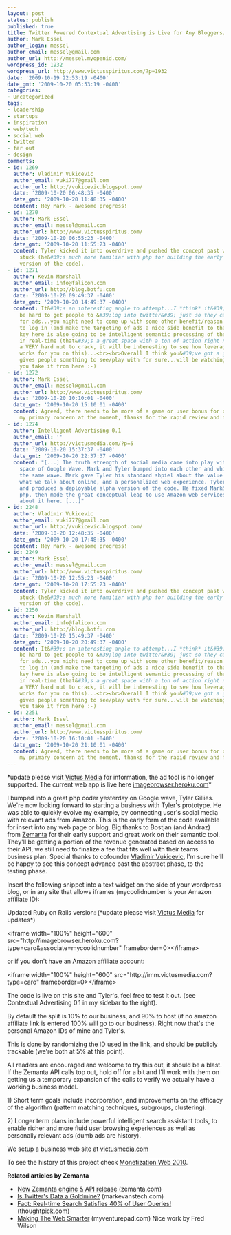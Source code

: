 ```yaml
---
layout: post
status: publish
published: true
title: Twitter Powered Contextual Advertising is Live for Any Bloggers/Web Hosts
author: Mark Essel
author_login: messel
author_email: messel@gmail.com
author_url: http://messel.myopenid.com/
wordpress_id: 1932
wordpress_url: http://www.victusspiritus.com/?p=1932
date: '2009-10-19 22:53:19 -0400'
date_gmt: '2009-10-20 05:53:19 -0400'
categories:
- Uncategorized
tags:
- leadership
- startups
- inspiration
- web/tech
- social web
- twitter
- far out
- design
comments:
- id: 1269
  author: Vladimir Vukicevic
  author_email: vuki777@gmail.com
  author_url: http://vukicevic.blogspot.com/
  date: '2009-10-20 06:48:35 -0400'
  date_gmt: '2009-10-20 11:48:35 -0400'
  content: Hey Mark - awesome progress!
- id: 1270
  author: Mark Essel
  author_email: messel@gmail.com
  author_url: http://www.victusspiritus.com/
  date: '2009-10-20 06:55:23 -0400'
  date_gmt: '2009-10-20 11:55:23 -0400'
  content: Tyler kicked it into overdrive and pushed the concept past where I was
    stuck (he&#39;s much more familiar with php for building the early functioning
    version of the code).
- id: 1271
  author: Kevin Marshall
  author_email: info@falicon.com
  author_url: http://blog.botfu.com
  date: '2009-10-20 09:49:37 -0400'
  date_gmt: '2009-10-20 14:49:37 -0400'
  content: It&#39;s an interesting angle to attempt...I *think* it&#39;s going to
    be hard to get people to &#39;log into twitter&#39; just so they can be targeted
    for ads...you might need to come up with some other benefit/reason to get them
    to log in (and make the targeting of ads a nice side benefit to that action)...the
    key here is also going to be intelligent semantic processing of their feeds/data
    in real-time (that&#39;s a great space with a ton of action right now, but also
    a VERY hard nut to crack, it will be interesting to see how leveraging Zemanta
    works for you on this)...<br><br>Overall I think you&#39;ve got a good start and
    gives people something to see/play with for sure...will be watching to see where
    you take it from here :-)
- id: 1272
  author: Mark Essel
  author_email: messel@gmail.com
  author_url: http://www.victusspiritus.com/
  date: '2009-10-20 10:10:01 -0400'
  date_gmt: '2009-10-20 15:10:01 -0400'
  content: Agreed, there needs to be more of a game or user bonus for opting in. That&#39;s
    my primary concern at the moment, thanks for the rapid review and feedback sir!
- id: 1274
  author: Intelligent Advertising 0.1
  author_email: ''
  author_url: http://victusmedia.com/?p=5
  date: '2009-10-20 15:37:37 -0400'
  date_gmt: '2009-10-20 22:37:37 -0400'
  content: "[...] The truth strength of social media came into play within the wave
    space of Google Wave. Mark and Tyler bumped into each other and while editing
    the same wave. Mark gave Tyler his standard shpiel about the value of connecting
    what we talk about online, and a personalized web experience. Tyler took the concept
    and produced a deployable alpha version of the code. He fixed Mark&#8217;s &#8220;problematic&#8221;
    php, then made the great conceptual leap to use Amazon web services. Read more
    about it here. [...]"
- id: 2248
  author: Vladimir Vukicevic
  author_email: vuki777@gmail.com
  author_url: http://vukicevic.blogspot.com/
  date: '2009-10-20 12:48:35 -0400'
  date_gmt: '2009-10-20 17:48:35 -0400'
  content: Hey Mark - awesome progress!
- id: 2249
  author: Mark Essel
  author_email: messel@gmail.com
  author_url: http://www.victusspiritus.com/
  date: '2009-10-20 12:55:23 -0400'
  date_gmt: '2009-10-20 17:55:23 -0400'
  content: Tyler kicked it into overdrive and pushed the concept past where I was
    stuck (he&#39;s much more familiar with php for building the early functioning
    version of the code).
- id: 2250
  author: Kevin Marshall
  author_email: info@falicon.com
  author_url: http://blog.botfu.com
  date: '2009-10-20 15:49:37 -0400'
  date_gmt: '2009-10-20 20:49:37 -0400'
  content: It&#39;s an interesting angle to attempt...I *think* it&#39;s going to
    be hard to get people to &#39;log into twitter&#39; just so they can be targeted
    for ads...you might need to come up with some other benefit/reason to get them
    to log in (and make the targeting of ads a nice side benefit to that action)...the
    key here is also going to be intelligent semantic processing of their feeds/data
    in real-time (that&#39;s a great space with a ton of action right now, but also
    a VERY hard nut to crack, it will be interesting to see how leveraging Zemanta
    works for you on this)...<br><br>Overall I think you&#39;ve got a good start and
    gives people something to see/play with for sure...will be watching to see where
    you take it from here :-)
- id: 2251
  author: Mark Essel
  author_email: messel@gmail.com
  author_url: http://www.victusspiritus.com/
  date: '2009-10-20 16:10:01 -0400'
  date_gmt: '2009-10-20 21:10:01 -0400'
  content: Agreed, there needs to be more of a game or user bonus for opting in. That&#39;s
    my primary concern at the moment, thanks for the rapid review and feedback sir!
---
```

<p>*update please visit <a href="http://www.victusmedia.com">Victus Media</a> for information, the ad tool is no longer supported. The current web app is live here <a href="http://imagebrowser.heroku.com/site">imagebrowser.heroku.com</a>*</p>
<p>I bumped into a great php coder yesterday on Google wave, Tyler Gillies. We're now looking forward to starting a business with Tyler's prototype. He was able to quickly evolve my example, by connecting user's social media with relevant ads from Amazon. This is the early form of the code available for insert into any web page or blog. Big thanks to Bostjan (and Andraz) from <a class="zem_slink" title="Zemanta" rel="homepage" href="http://www.zemanta.com">Zemanta</a> for their early support and great work on their semantic tool. They'll be getting a portion of the revenue generated based on access to their API, we still need to finalize a fee that fits well with their teams business plan. Special thanks to cofounder <a href="http://vukicevic.blogspot.com/">Vladimir Vukicevic</a>, I'm sure he'll be happy to see this concept advance past the abstract phase, to the testing phase.</p>
<p>Insert the following snippet into a text widget on the side of your wordpress blog, or in any site that allows iframes (mycoolidnumber is your Amazon affiliate ID):</p>
<p>Updated Ruby on Rails version: (*update please visit <a href="http://victusmedia.com">Victus Media</a> for updates*)</p>
<p>&lt;iframe width="100%" height="600" src="http://imagebrowser.heroku.com?type=caro&amp;associate=mycoolidnumber" frameborder=0&gt;&lt;/iframe&gt;</p>
<p>or if you don't have an Amazon affiliate account:</p>
<p>&lt;iframe width="100%" height="600" src="http://imm.victusmedia.com?type=caro" frameborder=0&gt;&lt;/iframe&gt;</p>
<p>The code is live on this site and Tyler's, feel free to test it out. (see Contextual Advertising 0.1 in my sidebar to the right).</p>
<p>By default the split is 10% to our business, and 90% to host (if no amazon affiliate link is entered 100% will go to our business). Right now that's the personal Amazon IDs of mine and Tyler's.</p>
<p>This is done by randomizing the ID used in the link, and should be publicly trackable (we're both at 5% at this point).</p>
<p><span style="background-color: #ffffff;">All readers are encouraged and welcome to try this out, it should be a blast. If the Zemanta API calls top out, hold off for a bit and I'll work with them on getting us a temporary expansion of the calls to verify we actually have a working business model.</span></p>
<p><span style="background-color: #ffffff;">1) Short term goals include incorporation, and improvements on the efficacy of the algorithm (pattern matching techniques, subgroups, clustering).</span></p>
<p>2) Longer term plans include powerful intelligent search assistant tools, to enable richer and more fluid user browsing experiences as well as personally relevant ads (dumb ads are history).</p>
<p>We setup a business web site at <a href="http://victusmedia.com">victusmedia.com</a></p>
<p><span style="background-color: #ffffff;">To see the history of this project check <a href="http://victusfate.github.io/victusspiritus/uncategorized/2009/06/23/notional-framework-for-monetization-web2010/">Monetization Web 2010</a>.</span></p>
<p><strong>Related articles by Zemanta</strong></p>
<ul class="zemanta-article-ul">
<li class="zemanta-article-ul-li"><a href="http://www.zemanta.com/blog/new-zemanta-engine-api-release/">New Zemanta engine &amp; API release</a> (zemanta.com)</li>
<li class="zemanta-article-ul-li"><a href="http://www.markevanstech.com/2009/10/09/is-twitters-data-a-goldmine/">Is Twitter's Data a Goldmine?</a> (markevanstech.com)</li>
<li class="zemanta-article-ul-li"><a href="http://blog.thoughtpick.com/2009/10/fact-real-time-search-satisfies-40-of-user-queries.html">Fact: Real-time Search Satisfies 40% of User Queries!</a> (thoughtpick.com)</li>
<li class="zemanta-article-ul-li"><a href="http://myventurepad.com/MVP/70563">Making The Web Smarter</a> (myventurepad.com) Nice work by Fred Wilson</li>
</ul>
